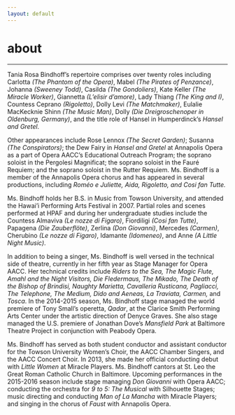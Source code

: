 ```yaml
---
layout: default
---
```

# about
---
Tania Rosa Bindhoff’s repertoire comprises over twenty roles including Carlotta _(The Phantom of the Opera)_, Mabel _(The Pirates of Penzance)_, Johanna _(Sweeney Todd)_, Casilda _(The Gondoliers)_, Kate Keller _(The Miracle Worker)_, Giannetta _(L’elisir d’amore)_, Lady Thiang _(The King and I)_, Countess Ceprano _(Rigoletto)_, Dolly Levi _(The Matchmaker)_, Eulalie MacKecknie Shinn _(The Music Man)_, Dolly _(Die Dreigroschenoper in Oldenburg, Germany)_, and the title role of Hansel in Humperdinckʼs _Hansel and Gretel_.

Other appearances include Rose Lennox _(The Secret Garden)_; Susanna _(The Conspirators)_; the Dew Fairy in _Hansel and Gretel_ at Annapolis Opera as a part of Opera AACC’s Educational Outreach Program; the soprano soloist in the Pergolesi Magnificat; the soprano soloist in the Fauré Requiem; and the soprano soloist in the Rutter Requiem. Ms. Bindhoff is a member of the Annapolis Opera chorus and has appeared in several productions, including _Roméo e Juliette, Aida, Rigoletto, and Cosi fan Tutte._

Ms. Bindhoff holds her B.S. in Music from Towson University, and attended the Hawai’i Performing Arts Festival in 2007. Partial roles and scenes performed at HPAF and during her undergraduate studies include the Countess Almaviva _(Le nozze di Figaro)_, Fiordiligi _(Cosi fan Tutte)_, Papagena _(Die Zauberflöte)_, Zerlina _(Don Giovanni)_, Mercedes _(Carmen)_, Cherubino _(Le nozze di Figaro)_, Idamante _(Idomeneo)_, and Anne _(A Little Night Music)_.

In addition to being a singer, Ms. Bindhoff is well versed in the technical side of theatre, currently in her fifth year as Stage Manager for Opera AACC. Her technical credits include _Riders to the Sea, The Magic Flute, Amahl and the Night Visitors, Die Fledermaus, The Mikado, The Death of the Bishop of Brindisi, Naughty Marietta, Cavalleria Rusticana, Pagliacci, The Telephone, The Medium, Dido and Aeneas, La Traviata, Carmen,_ and _Tosca_. In the 2014-2015 season, Ms. Bindhoff stage managed the world premiere of Tony Small’s operetta, _Qadar_, at the Clarice Smith Performing Arts Center under the artistic direction of Denyce Graves. She also stage managed the U.S. premiere of Jonathan Dove’s _Mansfield Park_ at Baltimore Theatre Project in conjunction with Peabody Opera.

Ms. Bindhoff has served as both student conductor and assistant conductor for the Towson University Women’s Choir, the AACC Chamber Singers, and the AACC Concert Choir. In 2013, she made her official conducting debut with _Little Women_ at Miracle Players. Ms. Bindhoff cantors at St. Leo the Great Roman Catholic Church in Baltimore. Upcoming performances in the 2015-2016 season include stage managing _Don Giovanni_ with Opera AACC; conducting the orchestra for _9 to 5: The Musical_ with Silhouette Stages; music directing and conducting _Man of La Mancha_ with Miracle Players; and singing in the chorus of _Faust_ with Annapolis Opera.

